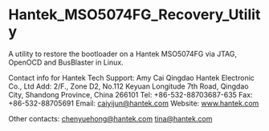 # Hantek_MSO5074FG_Recovery_Utility
A utility to restore the bootloader on a Hantek MSO5074FG via JTAG, OpenOCD and BusBlaster in Linux.


Contact info for Hantek Tech Support:
Amy Cai
Qingdao Hantek Electronic Co., Ltd
Add: 2/F., Zone D2, No.112 Keyuan Longitude 7th Road,
Qingdao City, Shandong Province, China 266101
Tel: +86-532-88703687-635
Fax: +86-532-88705691
Email: caiyijun@hantek.com
Website: www.hantek.com


Other contacts:
chenyuehong@hantek.com
tina@hantek.com
